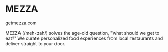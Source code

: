 # MEZZA

getmezza.com

MEZZA (/meh-zah/) solves the age-old question, "what should we get to eat?" We curate personalized food experiences from local restaurants and deliver straight to your door.


